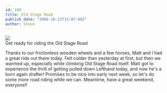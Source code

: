 ```yaml
---
id: 100
title: Old Stage Road
publish_date: "2006-10-13T15:07:00Z"
author: Steve
---
```

![](http://www.flagstafffrenzy.org/wp-content/uploads/2006/10/olde-stage.jpg)  
Get ready for riding the Old Stage Road

Thanks to our frictionless wooden wheels and a few horses, Matt and I had a great ride out there today. Felt colder than yesterday at first, but then we warmed up, especially while climbing Old Stage Road itself. Matt got to experience the thrill of getting pulled down Lefthand today, and now he's a born again drafter! Promises to be nice into early next week, so let's do some more road riding while we can. Meantime, have a great weekend, everyone!!
